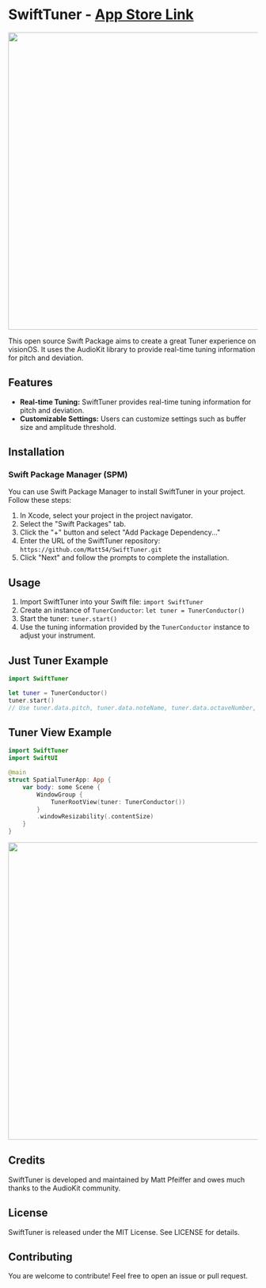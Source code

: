 # SwiftTuner - [App Store Link](https://apps.apple.com/us/app/spatial-tuner-pitch-tuning/id6478814592)

<p align="center">
<kbd>
    <img src="MediaFiles/GuitarVideo.gif" width="600">
</kbd>
</p>

This open source Swift Package aims to create a great Tuner experience on visionOS. It uses the AudioKit library to provide real-time tuning information for pitch and deviation.

## Features

- **Real-time Tuning:** SwiftTuner provides real-time tuning information for pitch and deviation.
- **Customizable Settings:** Users can customize settings such as buffer size and amplitude threshold.

## Installation

### Swift Package Manager (SPM)

You can use Swift Package Manager to install SwiftTuner in your project. Follow these steps:

1. In Xcode, select your project in the project navigator.
2. Select the "Swift Packages" tab.
3. Click the "+" button and select "Add Package Dependency..."
4. Enter the URL of the SwiftTuner repository: `https://github.com/Matt54/SwiftTuner.git`
5. Click "Next" and follow the prompts to complete the installation.

## Usage

1. Import SwiftTuner into your Swift file: `import SwiftTuner`
2. Create an instance of `TunerConductor`: `let tuner = TunerConductor()`
3. Start the tuner: `tuner.start()`
4. Use the tuning information provided by the `TunerConductor` instance to adjust your instrument.

## Just Tuner Example

```swift
import SwiftTuner

let tuner = TunerConductor()
tuner.start()
// Use tuner.data.pitch, tuner.data.noteName, tuner.data.octaveNumber, tuner.data.deviation as needed
```

## Tuner View Example

``` swift
import SwiftTuner
import SwiftUI

@main
struct SpatialTunerApp: App {
    var body: some Scene {
        WindowGroup {
            TunerRootView(tuner: TunerConductor())
        }
        .windowResizability(.contentSize)
    }
}
```


<p align="center">
<kbd>
    <img src="MediaFiles/JustTuner.gif" width="600">
</kbd>
</p>

## Credits

SwiftTuner is developed and maintained by Matt Pfeiffer and owes much thanks to the AudioKit community.

## License

SwiftTuner is released under the MIT License. See LICENSE for details.

## Contributing

You are welcome to contribute! Feel free to open an issue or pull request.
